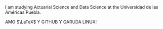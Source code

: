 I am studying Actuarial Science and Data Science at the Universidad de las Américas Puebla.  

AMO $\LaTeX$ Y GITHUB Y GARUDA LINUX!
 
